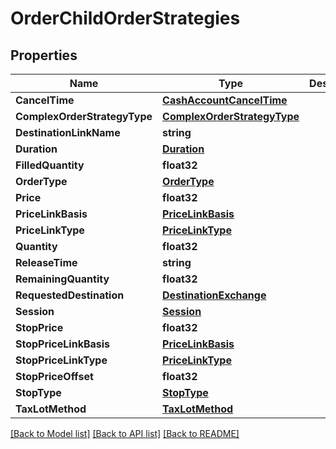 # OrderChildOrderStrategies

## Properties

Name | Type | Description | Notes
------------ | ------------- | ------------- | -------------
**CancelTime** | [**CashAccountCancelTime**](CashAccount_cancelTime.md) |  | [optional] 
**ComplexOrderStrategyType** | [**ComplexOrderStrategyType**](ComplexOrderStrategyType.md) |  | [optional] 
**DestinationLinkName** | **string** |  | [optional] 
**Duration** | [**Duration**](Duration.md) |  | [optional] 
**FilledQuantity** | **float32** |  | [optional] 
**OrderType** | [**OrderType**](OrderType.md) |  | [optional] 
**Price** | **float32** |  | [optional] 
**PriceLinkBasis** | [**PriceLinkBasis**](PriceLinkBasis.md) |  | [optional] 
**PriceLinkType** | [**PriceLinkType**](PriceLinkType.md) |  | [optional] 
**Quantity** | **float32** |  | [optional] 
**ReleaseTime** | **string** |  | [optional] 
**RemainingQuantity** | **float32** |  | [optional] 
**RequestedDestination** | [**DestinationExchange**](DestinationExchange.md) |  | [optional] 
**Session** | [**Session**](Session.md) |  | [optional] 
**StopPrice** | **float32** |  | [optional] 
**StopPriceLinkBasis** | [**PriceLinkBasis**](PriceLinkBasis.md) |  | [optional] 
**StopPriceLinkType** | [**PriceLinkType**](PriceLinkType.md) |  | [optional] 
**StopPriceOffset** | **float32** |  | [optional] 
**StopType** | [**StopType**](StopType.md) |  | [optional] 
**TaxLotMethod** | [**TaxLotMethod**](TaxLotMethod.md) |  | [optional] 

[[Back to Model list]](../README.md#documentation-for-models) [[Back to API list]](../README.md#documentation-for-api-endpoints) [[Back to README]](../README.md)


